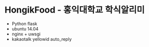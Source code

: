# HongikFood - 홍익대학교 학식알리미
- Python flask
- ubuntu 14.04
- nginx + uwsgi
- kakaotalk yellowid auto_reply
